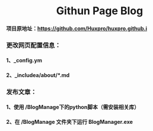 # <center>Githun Page Blog<certer>

#### 项目原地址：https://github.com/Huxpro/huxpro.github.i

### 更改网页配置信息：
####   1、_config.ym
####   2、_includea/about/*.md
### 发布文章：
####   1、使用 /BlogManage下的python脚本（需安装相关库）
####   2、在 /BlogManage 文件夹下运行 BlogManager.exe

